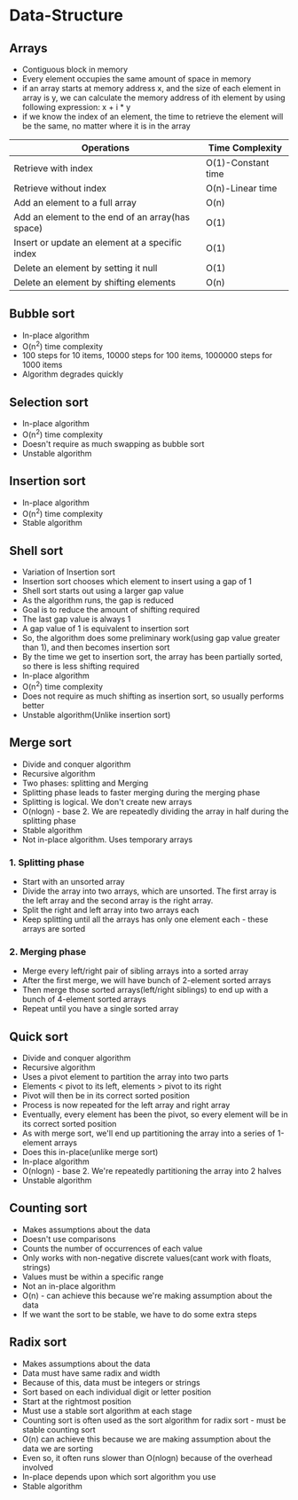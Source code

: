 # Data-Structure
## Arrays
* Contiguous block in memory
* Every element occupies the same amount of space in memory
* if an array starts at memory address x, and the size of each element in array is y, we can calculate the memory address of ith element by using following expression: x + i * y
* if we know the index of an element, the time to retrieve the element will be the same, no matter where it is in the array

| Operations                                       | Time Complexity    |
|--------------------------------------------------|--------------------|
| Retrieve with index                              | O(1)-Constant time |
| Retrieve without index                           | O(n)-Linear time   |
| Add an element to a full array                   | O(n)               |
| Add an element to the end of an array(has space) | O(1)               |
| Insert or update an element at a specific index  | O(1)               |
| Delete an element by setting it null             | O(1)               |
| Delete an element by shifting elements           | O(n)               |

## Bubble sort
* In-place algorithm
* O(n<sup>2</sup>) time complexity
* 100 steps for 10 items, 10000 steps for 100 items, 1000000 steps for 1000 items
* Algorithm degrades quickly

## Selection sort
* In-place algorithm
* O(n<sup>2</sup>) time complexity
* Doesn't require as much swapping as bubble sort
* Unstable algorithm

## Insertion sort
* In-place algorithm
* O(n<sup>2</sup>) time complexity
* Stable algorithm

## Shell sort
* Variation of Insertion sort
* Insertion sort chooses which element to insert using a gap of 1
* Shell sort starts out using a larger gap value
* As the algorithm runs, the gap is reduced
* Goal is to reduce the amount of shifting required
* The last gap value is always 1
* A gap value of 1 is equivalent to insertion sort
* So, the algorithm does some preliminary work(using gap value greater than 1), and then becomes insertion sort
* By the time we get to insertion sort, the array has been partially sorted, so there is less shifting required
* In-place algorithm
* O(n<sup>2</sup>) time complexity
* Does not require as much shifting as insertion sort, so usually performs better
* Unstable algorithm(Unlike insertion sort)

## Merge sort
* Divide and conquer algorithm
* Recursive algorithm
* Two phases: splitting and Merging
* Splitting phase leads to faster merging during the merging phase
* Splitting is logical. We don't create new arrays
* O(nlogn) - base 2. We are repeatedly dividing the array in half during the splitting phase
* Stable algorithm
* Not in-place algorithm. Uses temporary arrays

### 1. Splitting phase
* Start with an unsorted array
* Divide the array into two arrays, which are unsorted. The first array is the left array and the second array is the right array.
* Split the right and left array into two arrays each
* Keep splitting until all the arrays has only one element each - these arrays are sorted

### 2. Merging phase
* Merge every left/right pair of sibling arrays into a sorted array
* After the first merge, we will have bunch of 2-element sorted arrays
* Then merge those sorted arrays(left/right siblings) to end up with a bunch of 4-element sorted arrays
* Repeat until you have a single sorted array

## Quick sort
* Divide and conquer algorithm
* Recursive algorithm
* Uses a pivot element to partition the array into two parts
* Elements < pivot to its left, elements > pivot to its right
* Pivot will then be in its correct sorted position
* Process is now repeated for the left array and right array
* Eventually, every element has been the pivot, so every element will be in its correct sorted position
* As with merge sort, we'll end up partitioning the array into a series of 1-element arrays
* Does this in-place(unlike merge sort)
* In-place algorithm
* O(nlogn) - base 2. We're repeatedly partitioning the array into 2 halves
* Unstable algorithm

## Counting sort
* Makes assumptions about the data
* Doesn't use comparisons
* Counts the number of occurrences of each value
* Only works with non-negative discrete values(cant work with floats, strings)
* Values must be within a specific range
* Not an in-place algorithm
* O(n) - can achieve this because we're making assumption about the data
* If we want the sort to be stable, we have to do some extra steps

## Radix sort
* Makes assumptions about the data
* Data must have same radix and width
* Because of this, data must be integers or strings
* Sort based on each individual digit or letter position
* Start at the rightmost position
* Must use a stable sort algorithm at each stage
* Counting sort is often used as the sort algorithm for radix sort - must be stable counting sort
* O(n) can achieve this because we are making assumption about the data we are sorting
* Even so, it often runs slower than O(nlogn) because of the overhead involved
* In-place depends upon which sort algorithm you use
* Stable algorithm